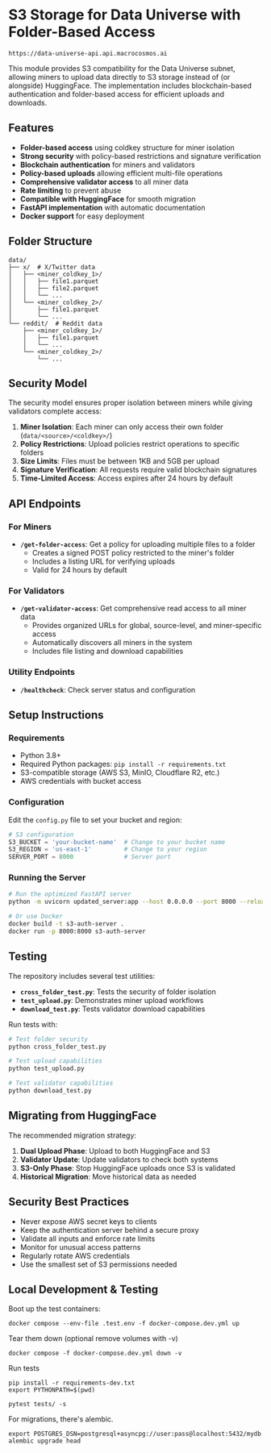 # S3 Storage for Data Universe with Folder-Based Access

```
https://data-universe-api.api.macrocosmos.ai
```

This module provides S3 compatibility for the Data Universe subnet, allowing miners to upload data directly to S3 storage instead of (or alongside) HuggingFace. The implementation includes blockchain-based authentication and folder-based access for efficient uploads and downloads.

## Features

- **Folder-based access** using coldkey structure for miner isolation
- **Strong security** with policy-based restrictions and signature verification
- **Blockchain authentication** for miners and validators
- **Policy-based uploads** allowing efficient multi-file operations
- **Comprehensive validator access** to all miner data
- **Rate limiting** to prevent abuse
- **Compatible with HuggingFace** for smooth migration
- **FastAPI implementation** with automatic documentation
- **Docker support** for easy deployment

## Folder Structure

```
data/
├── x/  # X/Twitter data
│   ├── <miner_coldkey_1>/
│   │   ├── file1.parquet
│   │   ├── file2.parquet
│   │   └── ...
│   └── <miner_coldkey_2>/
│       ├── file1.parquet
│       └── ...
└── reddit/  # Reddit data
    ├── <miner_coldkey_1>/
    │   ├── file1.parquet
    │   └── ...
    └── <miner_coldkey_2>/
        └── ...
```

## Security Model

The security model ensures proper isolation between miners while giving validators complete access:

1. **Miner Isolation**: Each miner can only access their own folder (`data/<source>/<coldkey>/`)
2. **Policy Restrictions**: Upload policies restrict operations to specific folders
3. **Size Limits**: Files must be between 1KB and 5GB per upload
4. **Signature Verification**: All requests require valid blockchain signatures
5. **Time-Limited Access**: Access expires after 24 hours by default

## API Endpoints

### For Miners

- **`/get-folder-access`**: Get a policy for uploading multiple files to a folder
  - Creates a signed POST policy restricted to the miner's folder
  - Includes a listing URL for verifying uploads
  - Valid for 24 hours by default

### For Validators 

- **`/get-validator-access`**: Get comprehensive read access to all miner data
  - Provides organized URLs for global, source-level, and miner-specific access
  - Automatically discovers all miners in the system
  - Includes file listing and download capabilities

### Utility Endpoints

- **`/healthcheck`**: Check server status and configuration

## Setup Instructions

### Requirements

- Python 3.8+
- Required Python packages: `pip install -r requirements.txt`
- S3-compatible storage (AWS S3, MinIO, Cloudflare R2, etc.)
- AWS credentials with bucket access

### Configuration

Edit the `config.py` file to set your bucket and region:

```python
# S3 configuration
S3_BUCKET = 'your-bucket-name'  # Change to your bucket name
S3_REGION = 'us-east-1'         # Change to your region
SERVER_PORT = 8000              # Server port
```

### Running the Server

```bash
# Run the optimized FastAPI server
python -m uvicorn updated_server:app --host 0.0.0.0 --port 8000 --reload

# Or use Docker
docker build -t s3-auth-server .
docker run -p 8000:8000 s3-auth-server
```

## Testing

The repository includes several test utilities:

- **`cross_folder_test.py`**: Tests the security of folder isolation
- **`test_upload.py`**: Demonstrates miner upload workflows
- **`download_test.py`**: Tests validator download capabilities

Run tests with:

```bash
# Test folder security
python cross_folder_test.py

# Test upload capabilities
python test_upload.py

# Test validator capabilities
python download_test.py
```




## Migrating from HuggingFace

The recommended migration strategy:

1. **Dual Upload Phase**: Upload to both HuggingFace and S3
2. **Validator Update**: Update validators to check both systems
3. **S3-Only Phase**: Stop HuggingFace uploads once S3 is validated
4. **Historical Migration**: Move historical data as needed


## Security Best Practices

- Never expose AWS secret keys to clients
- Keep the authentication server behind a secure proxy
- Validate all inputs and enforce rate limits
- Monitor for unusual access patterns
- Regularly rotate AWS credentials
- Use the smallest set of S3 permissions needed

## Local Development & Testing

Boot up the test containers:
```
docker compose --env-file .test.env -f docker-compose.dev.yml up
```

Tear them down (optional remove volumes with -v)
```
docker compose -f docker-compose.dev.yml down -v
```

Run tests

```
pip install -r requirements-dev.txt
export PYTHONPATH=$(pwd)

pytest tests/ -s
```

For migrations, there's alembic.

```
export POSTGRES_DSN=postgresql+asyncpg://user:pass@localhost:5432/mydb
alembic upgrade head
```